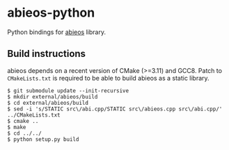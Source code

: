 # abieos-python

Python bindings for [abieos](https://github.com/EOSIO/abieos) library.

## Build instructions

abieos depends on a recent version of CMake (>=3.11) and GCC8. Patch to `CMakeLists.txt` is required to be able to build abieos as a static library.

```shell
$ git submodule update --init-recursive
$ mkdir external/abieos/build
$ cd external/abieos/build
$ sed -i 's/STATIC src\/abi.cpp/STATIC src\/abieos.cpp src\/abi.cpp/' ../CMakeLists.txt
$ cmake ..
$ make
$ cd ../../
$ python setup.py build
```